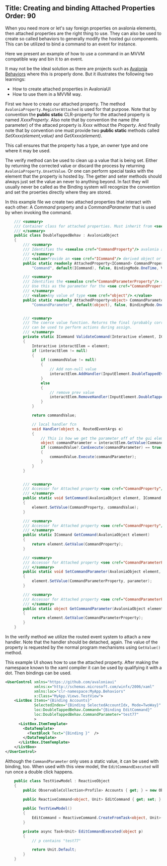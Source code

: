 Title: Creating and binding Attached Properties
Order: 90
---

When you need more or let's say foreign properties on avalonia elements, then attached properties are
the right thing to use. They can also be used to create so called behaviors to generally modify the hosted 
gui components. This can be utilized to bind a command to an event for instance.

Here we present an example of how to use a command in an MVVM compatible way and bin it to an event.

It may not be the ideal solution as there are projects such as [Avalonia Behaviors](https://github.com/wieslawsoltes/AvaloniaBehaviors)
where this is properly done. But it illustrates the following two learnings:

* How to create attached properties in AvaloniaUI
* How to use them in a MVVM way.

First we have to create our attached property. The method `AvaloniaProperty.RegisterAttached` is used for that purpose.
Note that by convention the **public static** CLR-property for the attached property is named *XxxxProperty*.
Also note that by convention the name (the parameter) of the attaced property is *Xxxx* without the *Property*.
And finally note that by convention one must provide two **public static** methods called *SetXxxx(element,value)* and *GetXxxx(element)*.

This call ensures that the property has a type, an owner type and one where it may be used.

The verify method can be used to clean up a value that is being set. Either by returning the corrected value or discard the process by returning `AvaloniaProperty.UnsetValue`. Or one can perform special tasks with the element that the property is hosted by. The getter and seter methods should always just set the value an never to anything beyond. In fact they will usually
never be called as the Binding system will recognize the convention and set the proerties directly where they are stored. 

In this example file we create two attached properties that interact with each other: A *Command* property and a *CommandParameter* that is used by when invoking the command.

```cs
	/// <summary>
    /// Container class for attached properties. Must inherit from <see cref="AvaloniaObject"/>.
	/// </summary>
    public class DoubleTappedBehav : AvaloniaObject
    {
        /// <summary>
        /// Identifies the <seealso cref="CommandProperty"/> avalonia attached property.
        /// </summary>
        /// <value>Provide an <see cref="ICommand"/> derived object or binding.</value>
        public static readonly AttachedProperty<ICommand> CommandProperty = AvaloniaProperty.RegisterAttached<DoubleTappedBehav, Interactive, ICommand>(
            "Command", default(ICommand), false, BindingMode.OneTime, ValidateCommand);

        /// <summary>
        /// Identifies the <seealso cref="CommandParameterProperty"/> avalonia attached property.
        /// Use this as the parameter for the <see cref="CommandProperty"/>.
        /// </summary>
        /// <value>Any value of type <see cref="object"/>.</value>
        public static readonly AttachedProperty<object> CommandParameterProperty = AvaloniaProperty.RegisterAttached<DoubleTappedBehav, Interactive, object>(
            "CommandParameter", default(object), false, BindingMode.OneWay, null);


        /// <summary>
        /// The coerce value function. Returns the final (probably corrected result).
        /// can be used to perform actions during assign.
        /// </summary>
        private static ICommand ValidateCommand(Interactive element, ICommand commandValue)
        {
            Interactive interactElem = element;
            if (interactElem != null)
            {
                if (commandValue != null)
                {
                    // Add non-null value
                    interactElem.AddHandler(InputElement.DoubleTappedEvent, Handler);
                }
                else
                {
                    // remove prev value
                    interactElem.RemoveHandler(InputElement.DoubleTappedEvent, Handler);
                }
            }

            return commandValue;

            // local handler fcn
            void Handler(object s, RoutedEventArgs e)
            {
                // This is how we get the parameter off of the gui element.
                object commandParameter = interactElem.GetValue(CommandParameterProperty);
                if (commandValue?.CanExecute(commandParameter) == true)
                {
                    commandValue.Execute(commandParameter);
                }
            }
        }


        /// <summary>
        /// Accessor for Attached property <see cref="CommandProperty"/>.
        /// </summary>
        public static void SetCommand(AvaloniaObject element, ICommand commandValue)
        {
            element.SetValue(CommandProperty, commandValue);
        }

        /// <summary>
        /// Accessor for Attached property <see cref="CommandProperty"/>.
        /// </summary>
        public static ICommand GetCommand(AvaloniaObject element)
        {
            return element.GetValue(CommandProperty);
        }

        /// <summary>
        /// Accessor for Attached property <see cref="CommandParameterProperty"/>.
        /// </summary>
        public static void SetCommandParameter(AvaloniaObject element, object parameter)
        {
            element.SetValue(CommandParameterProperty, parameter);
        }

        /// <summary>
        /// Accessor for Attached property <see cref="CommandParameterProperty"/>.
        /// </summary>
        public static object GetCommandParameter(AvaloniaObject element)
        {
            return element.GetValue(CommandParameterProperty);
        }
    }

```

In the verify method we utilize the routed event system to attach a new handler. Note that the handler should be detached, again.
The value of the property is requested by the normal program mechanisms using `GetValue()` method.

This example UI shows how to use the attached property. After making the namespace known to the xaml compiler it can be used
by qualifying it with a dot. Then bindings can be used. 

```xml
<UserControl xmlns="https://github.com/avaloniaui"
             xmlns:x="http://schemas.microsoft.com/winfx/2006/xaml"
             xmlns:loc="clr-namespace:MyApp.Behaviors"
             x:Class="MyApp.Views.TestView">
    <ListBox Items="{Binding Accounts}"
             SelectedIndex="{Binding SelectedAccountIdx, Mode=TwoWay}"
             loc:DoubleTappedBehav.Command="{Binding EditCommand}"
             loc:DoubleTappedBehav.CommandParameter="test77"
             >
      <ListBox.ItemTemplate>
        <DataTemplate>
          <TextBlock Text="{Binding }"  />          
        </DataTemplate>
      </ListBox.ItemTemplate>
    </ListBox>
</UserControl>
```

Although the `CommandParameter` only uses a static value, it can be used with binding, too.
When used with this view model, the `EditCommandExecuted` will run once a double click happens.


```cs
    public class TestViewModel : ReactiveObject
    {
        public ObservableCollection<Profile> Accounts { get; } = new ObservableCollection<Profile>();

        public ReactiveCommand<object, Unit> EditCommand { get; set; }
		
        public TestViewModel()
        {
            EditCommand = ReactiveCommand.CreateFromTask<object, Unit>(EditProfileExecuted);
		}

        private async Task<Unit> EditCommandExecuted(object p)
        {
			// p contains "test77"

            return Unit.Default;
        }
	}
```
